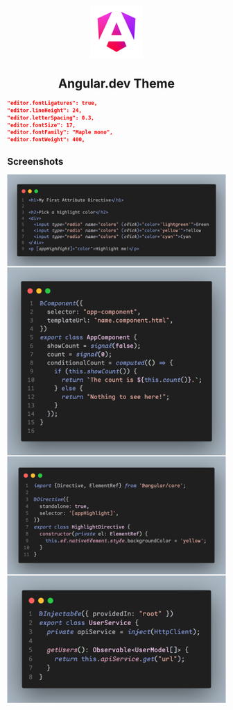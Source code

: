 <div align="center">
<img width="120" src="images/angular.png" />
<h1>Angular.dev Theme</h1>
</div>

```json
"editor.fontLigatures": true,
"editor.lineHeight": 24,
"editor.letterSpacing": 0.3,
"editor.fontSize": 17,
"editor.fontFamily": "Maple mono",
"editor.fontWeight": 400,
```

## Screenshots

<img src="images/html.png" />
<img src="images/component.png" />
<img src="images/directive.png" />
<img src="images/service.png" />

